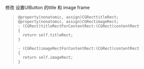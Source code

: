 修改 设置UIButton 的title 和 image frame



> ```
> @property(nonatomic, assign)CGRecttitleRect;
> @property(nonatomic, assign)CGRectimageRect;
> - (CGRect)titleRectForContentRect:(CGRect)contentRect
> {
>   return self.titleRect;
> }
>
> - (CGRect)imageRectForContentRect:(CGRect)contentRect
> {
>   return self.imageRect;
> }
>
> ```



